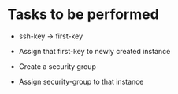 # Tasks to be performed

- ssh-key -> first-key
- Assign that first-key to newly created instance

- Create a security group
- Assign security-group to that instance